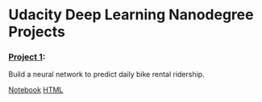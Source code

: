 # Udacity Deep Learning Nanodegree Projects


### [Project 1](neural-network):
Build a neural network to predict daily bike rental ridership.
 
[Notebook](neural-network/dlnd-your-first-neural-network.ipynb)
[HTML](neural-network/dlnd-your-first-neural-network.html)
